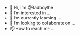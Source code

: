 - 👋 Hi, I’m @Badboythe
- 👀 I’m interested in ...
- 🌱 I’m currently learning ...
- 💞️ I’m looking to collaborate on ...
- 📫 How to reach me ...

<!---
Badboythe/Badboythe is a ✨ special ✨ repository because its `README.md` (this file) appears on your GitHub profile.
You can click the Preview link to take a look at your changes.
--->
